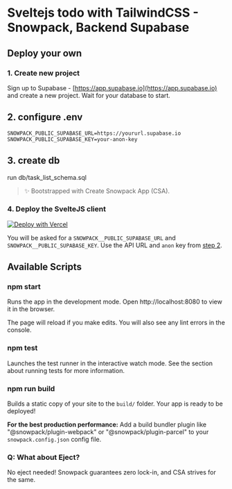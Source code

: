 # Sveltejs todo with TailwindCSS - Snowpack, Backend Supabase

## Deploy your own

### 1. Create new project

Sign up to Supabase - [https://app.supabase.io](https://app.supabase.io) and create a new project. Wait for your database to start.

## 2. configure .env

```
SNOWPACK_PUBLIC_SUPABASE_URL=https://yoururl.supabase.io
SNOWPACK_PUBLIC_SUPABASE_KEY=your-anon-key
```

## 3. create db

run db/task_list_schema.sql

> ✨ Bootstrapped with Create Snowpack App (CSA).


### 4. Deploy the SvelteJS client

[![Deploy with Vercel](https://vercel.com/button)](https://vercel.com/import/git?s=https%3A%2F%2Fgithub.com%2Fsupabase%2Fsupabase%2Ftree%2Fmaster%2Fexamples%2Fsveltejs-todo&env=SNOWPACK_PUBLIC_SUPABASE_URL,SNOWPACK_PUBLIC_SUPABASE_KEY&envDescription=Find%20the%20Supabase%20URL%20and%20key%20in%20the%20your%20auto-generated%20docs%20at%20app.supabase.io&project-name=supabase-sveltejs-todo&repo-name=supabase-sveltejs-todo)

You will be asked for a `SNOWPACK__PUBLIC_SUPABASE_URL` and `SNOWPACK__PUBLIC_SUPABASE_KEY`. Use the API URL and `anon` key from [step 2](#2.-configure-.env).


## Available Scripts

### npm start

Runs the app in the development mode.
Open http://localhost:8080 to view it in the browser.

The page will reload if you make edits.
You will also see any lint errors in the console.

### npm test

Launches the test runner in the interactive watch mode.
See the section about running tests for more information.

### npm run build

Builds a static copy of your site to the `build/` folder.
Your app is ready to be deployed!

**For the best production performance:** Add a build bundler plugin like "@snowpack/plugin-webpack" or "@snowpack/plugin-parcel" to your `snowpack.config.json` config file.

### Q: What about Eject?

No eject needed! Snowpack guarantees zero lock-in, and CSA strives for the same.
